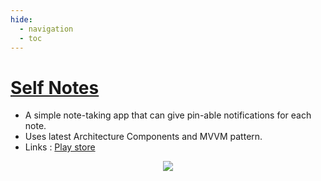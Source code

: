 ```yaml
---
hide:
  - navigation
  - toc
---
```


# <u>Self Notes</u>
- A simple note-taking app that can give pin-able notifications for each note.
- Uses latest Architecture Components and MVVM pattern.
- Links : [Play store](https://play.google.com/store/apps/details?id=in.curioustools.selfnotes&hl=en_US)

<p align="center"> 
    <img src="../img/self_n_1.png">
</p>  